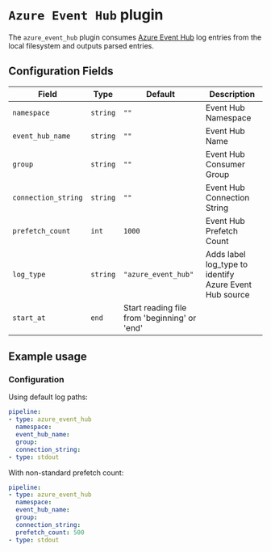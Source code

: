# `Azure Event Hub` plugin

The `azure_event_hub` plugin consumes [Azure Event Hub](https://azure.microsoft.com/en-us/services/event-hubs/) log entries from the local filesystem and outputs parsed entries.

## Configuration Fields

| Field | Type | Default | Description |
| --- | --- |--- | --- |
| `namespace` | `string` | `""` | Event Hub Namespace |
| `event_hub_name` | `string` | `""`  | Event Hub Name |
| `group` | `string` | `""`  | Event Hub Consumer Group |
| `connection_string` | `string` | `""`  | Event Hub Connection String |
| `prefetch_count` | `int` | `1000`  | Event Hub Prefetch Count |
| `log_type` | `string` | `"azure_event_hub"`  | Adds label log_type to identify Azure Event Hub source |
| `start_at` | `end` | Start reading file from 'beginning' or 'end' |

## Example usage

### Configuration

Using default log paths:

```yaml
pipeline:
- type: azure_event_hub
  namespace:
  event_hub_name:
  group:
  connection_string: 
- type: stdout

```

With non-standard prefetch count:

```yaml
pipeline:
- type: azure_event_hub
  namespace:
  event_hub_name:
  group:
  connection_string: 
  prefetch_count: 500
- type: stdout

```
